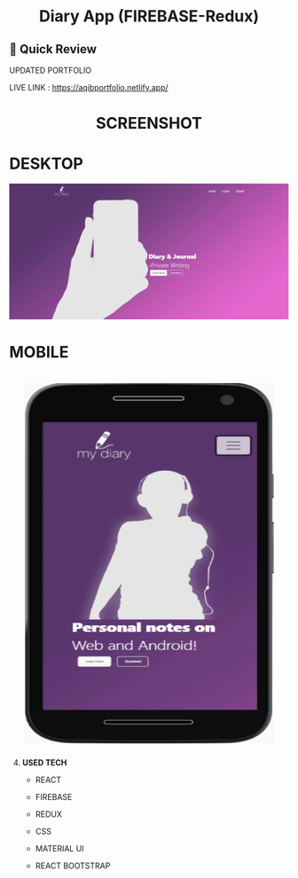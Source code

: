 <p align="center">
</p>
<h1 align="center">
  Diary App (FIREBASE-Redux)
</h1>

## 🚀 Quick Review

UPDATED PORTFOLIO
 
<!--  DEMO : https://www.youtube.com/watch?v=iKydTwHxGDI -->
 
LIVE LINK : https://aqibportfolio.netlify.app/

<p align="center">
</p>
<h1 align="center">
  SCREENSHOT
</h1>

<h1>DESKTOP</h1>

 <img src="https://github.com/MuhammadAqibRafiq/my-diary-Redux/blob/main/STATIC/Desktop.png" width="1000" />
 </h1>

 
<h1>MOBILE</h1>
 <h1 align="center">
    <img src="https://github.com/MuhammadAqibRafiq/my-diary-Redux/blob/main/STATIC/Mobile.png" width="450"  height="650" />
      </h1>


4.  **USED TECH**

    - REACT 
    
    - FIREBASE
    
    - REDUX

    - CSS
     
    - MATERIAL UI
    
    - REACT BOOTSTRAP
